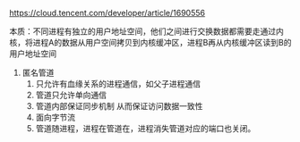 https://cloud.tencent.com/developer/article/1690556

本质：不同进程有独立的用户地址空间，他们之间进行交换数据都需要走通过内核，将进程A的数据从用户空间拷贝到内核缓冲区，进程B再从内核缓冲区读到B的用户地址空间

1. 匿名管道
   1. 只允许有血缘关系的进程通信，如父子进程通信
   2. 管道只允许单向通信
   3. 管道内部保证同步机制 从而保证访问数据一致性
   4. 面向字节流
   5. 管道随进程，进程在管道在，进程消失管道对应的端口也关闭。
